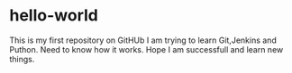 # hello-world
This is my first repository on GitHUb
I am trying to learn Git,Jenkins and Puthon. Need to know how it works.
Hope I am successfull and learn new things.
